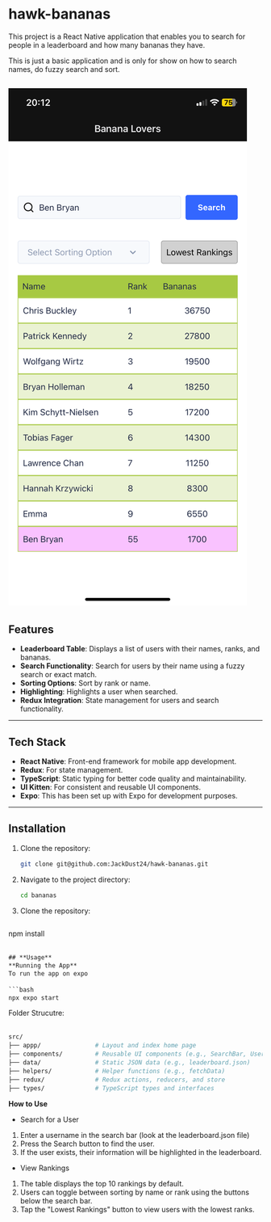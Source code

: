 # hawk-bananas

This project is a React Native application that enables you to search for people in a leaderboard and how many bananas they have.

This is just a basic application and is only for show on how to search names, do fuzzy search and sort.

![screenshot](assets/images/Screenshot.PNG)
---

## **Features**

- **Leaderboard Table**: Displays a list of users with their names, ranks, and bananas.
- **Search Functionality**: Search for users by their name using a fuzzy search or exact match.
- **Sorting Options**: Sort by rank or name.
- **Highlighting**: Highlights a user when searched.
- **Redux Integration**: State management for users and search functionality.

---

## **Tech Stack**

- **React Native**: Front-end framework for mobile app development.
- **Redux**: For state management.
- **TypeScript**: Static typing for better code quality and maintainability.
- **UI Kitten**: For consistent and reusable UI components.
- **Expo**: This has been set up with Expo for development purposes.


---

## **Installation**

1. Clone the repository:
   ```bash
   git clone git@github.com:JackDust24/hawk-bananas.git
   ```
2. Navigate to the project directory:
   ```bash
   cd bananas
   ```
3. Clone the repository:
   ```bash
  npm install
   ```

## **Usage**
**Running the App**
To run the app on expo

   ```bash
  npx expo start
   ```

Folder Strucutre:

   ```bash

src/
├── appp/               # Layout and index home page
├── components/         # Reusable UI components (e.g., SearchBar, UserList)
├── data/               # Static JSON data (e.g., leaderboard.json)
├── helpers/            # Helper functions (e.g., fetchData)
├── redux/              # Redux actions, reducers, and store
├── types/              # TypeScript types and interfaces

   ```

**How to Use**
- Search for a User

1. Enter a username in the search bar (look at the leaderboard.json file)
2. Press the Search button to find the user.
3. If the user exists, their information will be highlighted in the leaderboard.
   
- View Rankings
1. The table displays the top 10 rankings by default.
2. Users can toggle between sorting by name or rank using the buttons below the search bar.
3. Tap the "Lowest Rankings" button to view users with the lowest ranks.